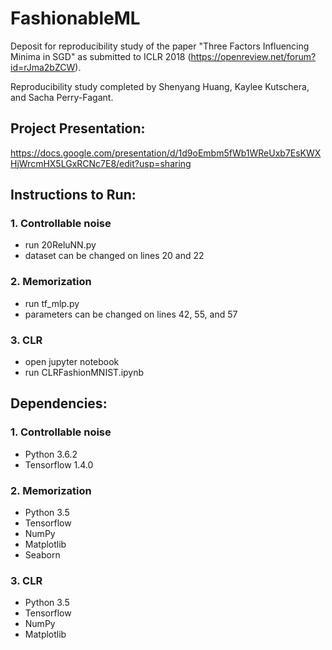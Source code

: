 # FashionableML
Deposit for reproducibility study of the paper "Three Factors Influencing Minima in SGD" as submitted to ICLR 2018 (https://openreview.net/forum?id=rJma2bZCW).

Reproducibility study completed by Shenyang Huang, Kaylee Kutschera, and Sacha Perry-Fagant.

## Project Presentation:

https://docs.google.com/presentation/d/1d9oEmbm5fWb1WReUxb7EsKWXHjWrcmHX5LGxRCNc7E8/edit?usp=sharing

## Instructions to Run:
### 1. Controllable noise
* run 20ReluNN.py
* dataset can be changed on lines 20 and 22


### 2. Memorization
* run tf_mlp.py
* parameters can be changed on lines 42, 55, and 57

### 3. CLR
* open jupyter notebook
* run CLRFashionMNIST.ipynb


## Dependencies:

### 1. Controllable noise
* Python 3.6.2
* Tensorflow 1.4.0


### 2. Memorization
* Python 3.5
* Tensorflow
* NumPy 
* Matplotlib
* Seaborn

### 3. CLR
* Python 3.5
* Tensorflow
* NumPy 
* Matplotlib

